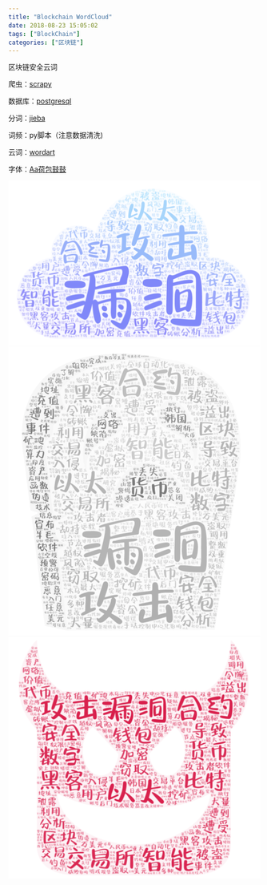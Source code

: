```yaml
---
title: "Blockchain WordCloud"
date: 2018-08-23 15:05:02
tags: ["BlockChain"]
categories: ["区块链"]
---
```


区块链安全云词

<!-- more -->

爬虫：[scrapy](https://scrapy.org/)

数据库：[postgresql](https://www.postgresql.org/)

分词：[jieba](https://github.com/fxsjy/jieba)

词频：py脚本（注意数据清洗)

云词：[wordart](https://wordart.com/)

字体：[Aa荷包鼓鼓](http://www.fonts.net.cn/font-35444108845.html)

![](Blockchain-WordCloud/1.png)
![](Blockchain-WordCloud/2.png)
![](Blockchain-WordCloud/3.png)
